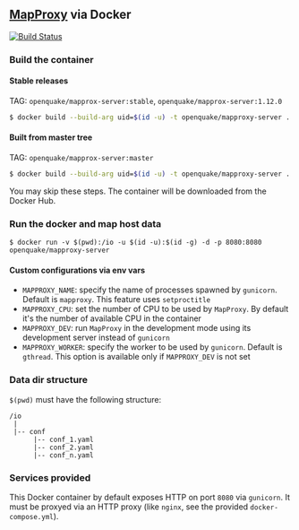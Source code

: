 ##  [MapProxy](https://github.com/mapproxy/mapproxy) via Docker
[![Build Status](https://travis-ci.com/gem/oq-mapproxy-docker.svg?branch=master)](https://travis-ci.com/gem/oq-mapproxy-docker)

### Build the container

#### Stable releases

TAG: `openquake/mapprox-server:stable`, `openquake/mapprox-server:1.12.0`

```bash
$ docker build --build-arg uid=$(id -u) -t openquake/mapproxy-server .
```

#### Built from master tree

TAG: `openquake/mapprox-server:master`

```bash
$ docker build --build-arg uid=$(id -u) -t openquake/mapproxy-server .
```

You may skip these steps. The container will be downloaded from the Docker Hub.

### Run the docker and map host data

```
$ docker run -v $(pwd):/io -u $(id -u):$(id -g) -d -p 8080:8080 openquake/mapproxy-server
```

#### Custom configurations via env vars

- `MAPPROXY_NAME`: specify the name of processes spawned by `gunicorn`. Default is `mapproxy`. This feature uses `setproctitle`
- `MAPPROXY_CPU`: set the number of CPU to be used by `MapProxy`. By default it's the number of available CPU in the container
- `MAPPROXY_DEV`: run `MapProxy` in the development mode using its development server instead of `gunicorn`
- `MAPPROXY_WORKER`: specify the worker to be used by `gunicorn`. Default is `gthread`. This option is available only if `MAPPROXY_DEV` is not set


### Data dir structure

`$(pwd)` must have the following structure:

```
/io
 |
 |-- conf
      |-- conf_1.yaml
      |-- conf_2.yaml
      |-- conf_n.yaml
```

### Services provided

This Docker container by default exposes HTTP on port `8080` via `gunicorn`. It must be proxyed via an HTTP proxy (like `nginx`, see the provided `docker-compose.yml`).
